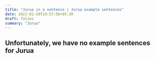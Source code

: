 ```yaml
---
title: "Jurua in a sentence | Jurua example sentences"
date: 2021-01-20T19:57:50+05:30
draft: falses
summary: "Jurua"
---
```

## Unfortunately, we have no example sentences for Jurua                 
